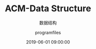 ---
layout:     post
title:      "ACM-Data Structure"
subtitle:   "数据结构"
date:       2019-06-01 09:00:00
author:     "programfiles"
header-img: "img/in-post/ACM.jpg"
tags:
    - ACM
---